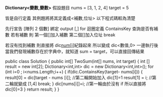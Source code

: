 **Dictionary<變數,變數>**
假設題目
nums = [3, 1, 2, 4]
target = 5

皆是自行定義 其例題將將其定義成<補數,位址>
以下程式碼較為清楚

先行宣告 [陣列 2 個數] 綁定 output [,]
for 迴圈定義 ContainsKey 查詢是否有補數
若有補數 則 第一個[]加入補數 第二個[]加入位址 break

若沒有找到補數 則直接將 dic[num[i]](第0輪)紀錄起來 所以變成 dic<數值,0>
一邊執行後當我們發現補數存在於字典中，就知道 sum = target，可以直接回傳結果

public class Solution {
public int[] TwoSum(int[] nums, int target) {
int [] result = new int[2];
Dictionary<int,int> dic = new Dictionary<int,int>();
for (int i=0 ; i<nums.Length;i++)
{
if(dic.ContainsKey(target- nums[i]))
{
result[0] = dic[target - nums [i]];
//第二輪開始加入 dic[1]=1
result[1] = i;
//第二輪就變成 [1,4]
break;
}
dic[nums[i]]=i; //第一輪由於沒有 if 所以直接將 dic[0]=3
}
return result;
}
}
